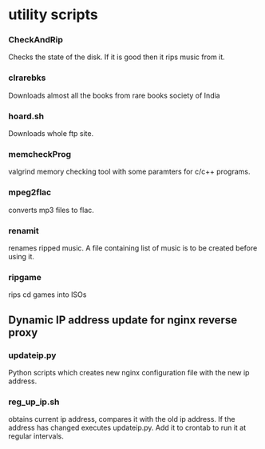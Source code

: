 # utility scripts

### CheckAndRip
Checks the state of the disk. If it is good then it rips music from it.

### clrarebks
Downloads almost all the books from rare books society of India

### hoard.sh
Downloads whole ftp site.

### memcheckProg
valgrind memory checking tool with some paramters for c/c++ programs.

### mpeg2flac
converts mp3 files to flac.

### renamit
renames ripped music. A file containing list of music is to be created before using it.

### ripgame
rips cd games into ISOs


## Dynamic IP address update for nginx reverse proxy
### updateip.py
Python scripts which creates new nginx configuration file with the new ip address.

### reg_up_ip.sh
obtains current ip address, compares it with the old ip address. If the address has changed executes updateip.py. Add it to crontab to run it at regular intervals.
